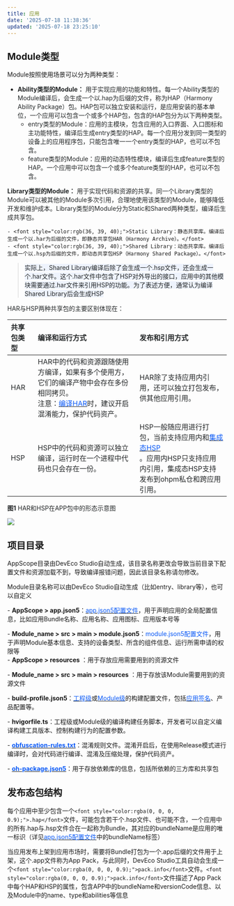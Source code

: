 ```yaml
---
title: 应用
date: '2025-07-18 11:38:36'
updated: '2025-07-18 23:25:10'
---
```

## <font style="color:rgba(0, 0, 0, 0.9);">Module类型</font>
<font style="color:rgba(0, 0, 0, 0.9);">Module按照使用场景可以分为两种类型：</font>

+ **<font style="color:rgb(36, 39, 40);">Ability类型的Module：</font>**<font style="color:rgb(36, 39, 40);"> </font><font style="color:rgb(36, 39, 40);">用于实现应用的功能和特性。每一个Ability类型的Module编译后，会生成一个以.hap为后缀的文件，称为HAP（Harmony Ability Package）包。HAP包可以独立安装和运行，是应用安装的基本单位，一个应用可以包含一个或多个HAP包，包含的HAP包分为以下两种类型。</font>
    - <font style="color:rgb(36, 39, 40);">entry类型的Module：应用的主模块，包含应用的入口界面、入口图标和主功能特性，编译后生成entry类型的HAP。每一个应用分发到同一类型的设备上的应用程序包，只能包含唯一一个entry类型的HAP，也可以不包含。</font>
    - <font style="color:rgb(36, 39, 40);">feature类型的Module：应用的动态特性模块，编译后生成feature类型的HAP。一个应用中可以包含一个或多个feature类型的HAP，也可以不包含。</font>

**<font style="color:rgb(36, 39, 40);">Library类型的Module：</font>**<font style="color:rgb(36, 39, 40);"> </font><font style="color:rgb(36, 39, 40);">用于实现代码和资源的共享。同一个Library类型的Module可以被其他的Module多次引用，合理地使用该类型的Module，能够降低开发和维护成本。Library类型的Module分为Static和Shared两种类型，编译后生成共享包。</font>

    - <font style="color:rgb(36, 39, 40);">Static Library：静态共享库。编译后生成一个以.har为后缀的文件，即静态共享包HAR（Harmony Archive）。</font>
    - <font style="color:rgb(36, 39, 40);">Shared Library：动态共享库。编译后生成一个以.hsp为后缀的文件，即动态共享包HSP（Harmony Shared Package）。</font>

> <font style="color:rgb(36, 39, 40);background-color:rgba(10, 89, 247, 0.06);">实际上，Shared Library编译后除了会生成一个.hsp文件，还会生成一个.har文件。这个.har文件中包含了HSP对外导出的接口，应用中的其他模块需要通过.har文件来引用HSP的功能。为了表述方便，通常认为编译Shared Library后会生成HSP</font>
>

<font style="color:rgb(36, 39, 40);">HAR与HSP两种共享包的主要区别体现在：</font>

| **<font style="color:rgb(36, 39, 40);">共享包类型</font>** | **<font style="color:rgb(36, 39, 40);">编译和运行方式</font>** | **<font style="color:rgb(36, 39, 40);">发布和引用方式</font>** |
| :--- | :--- | :--- |
| <font style="color:rgb(36, 39, 40);">HAR</font> | <font style="color:rgb(36, 39, 40);">HAR中的代码和资源跟随使用方编译，如果有多个使用方，它们的编译产物中会存在多份相同拷贝。</font><br/><font style="color:rgb(36, 39, 40);">注意：</font>[<font style="color:rgb(10, 89, 247);">编译HAR</font>](https://developer.huawei.com/consumer/cn/doc/harmonyos-guides/har-package#%E7%BC%96%E8%AF%91)<font style="color:rgb(36, 39, 40);">时，建议开启混淆能力，保护代码资产。</font> | <font style="color:rgb(36, 39, 40);">HAR除了支持应用内引用，还可以独立打包发布，供其他应用引用。</font> |
| <font style="color:rgb(36, 39, 40);">HSP</font> | <font style="color:rgb(36, 39, 40);">HSP中的代码和资源可以独立编译，运行时在一个进程中代码也只会存在一份。</font> | <font style="color:rgb(36, 39, 40);">HSP一般随应用进行打包，当前支持应用内和</font>[<font style="color:rgb(10, 89, 247);">集成态HSP</font>](https://developer.huawei.com/consumer/cn/doc/harmonyos-guides/integrated-hsp)<br/><font style="color:rgb(36, 39, 40);">。应用内HSP只支持应用内引用，集成态HSP支持发布到ohpm私仓和跨应用引用。</font> |


**<font style="color:rgb(36, 39, 40);">图1</font>**<font style="color:rgb(36, 39, 40);"> </font><font style="color:rgb(36, 39, 40);">HAR和HSP在APP包中的形态示意图</font>

![](/images/f315fbdbfe489c369fe7cf55682b7c81.png)

## 项目目录
AppScope目录由DevEco Studio自动生成，该目录名称更改会导致当前目录下配置文件和资源加载不到，导致编译报错问题，因此该目录名称请勿修改。

Module目录名称可以由DevEco Studio自动生成（比如entry、library等），也可以自定义

<font style="color:rgba(0, 0, 0, 0.9);">- </font>**<font style="color:rgba(0, 0, 0, 0.9);">AppScope > app.json5</font>**<font style="color:rgba(0, 0, 0, 0.9);">：</font>[<font style="color:rgb(10, 89, 247);">app.json5配置文件</font>](https://developer.huawei.com/consumer/cn/doc/harmonyos-guides/app-configuration-file)<font style="color:rgba(0, 0, 0, 0.9);">，用于声明应用的全局配置信息，比如应用Bundle名称、应用名称、应用图标、应用版本号等</font>

<font style="color:rgba(0, 0, 0, 0.9);">- </font>**<font style="color:rgba(0, 0, 0, 0.9);">Module_name > src > main > module.json5</font>**<font style="color:rgba(0, 0, 0, 0.9);">：</font><font style="color:rgb(10, 89, 247);">module.json5配置文件</font><font style="color:rgba(0, 0, 0, 0.9);">，用于声明Module基本信息、支持的设备类型、所含的组件信息、运行所需申请的权限等  
</font><font style="color:rgba(0, 0, 0, 0.9);">- </font>**<font style="color:rgba(0, 0, 0, 0.9);">AppScope > resources</font>**<font style="color:rgba(0, 0, 0, 0.9);"> ：用于存放应用需要用到的资源文件</font>

<font style="color:rgba(0, 0, 0, 0.9);">- </font>**<font style="color:rgba(0, 0, 0, 0.9);">Module_name > src > main > resources</font>**<font style="color:rgba(0, 0, 0, 0.9);"> ：用于存放该Module需要用到的资源文件</font>

<font style="color:rgba(0, 0, 0, 0.9);">-</font><font style="color:rgba(0, 0, 0, 0.9);"> </font>**<font style="color:rgba(0, 0, 0, 0.9);">build-profile.json5</font>**<font style="color:rgba(0, 0, 0, 0.9);">：</font>[<font style="color:rgb(10, 89, 247);">工程级</font>](https://developer.huawei.com/consumer/cn/doc/harmonyos-guides/ide-hvigor-build-profile-app)<font style="color:rgba(0, 0, 0, 0.9);">或</font>[<font style="color:rgb(10, 89, 247);">Module级</font>](https://developer.huawei.com/consumer/cn/doc/harmonyos-guides/ide-hvigor-build-profile)<font style="color:rgba(0, 0, 0, 0.9);">的构建配置文件，包括</font>[<font style="color:rgb(10, 89, 247);">应用签名</font>](https://developer.huawei.com/consumer/cn/doc/harmonyos-guides/ide-signing)<font style="color:rgba(0, 0, 0, 0.9);">、产品配置等。</font>

<font style="color:rgba(0, 0, 0, 0.9);">-</font><font style="color:rgba(0, 0, 0, 0.9);"> </font>**<font style="color:rgba(0, 0, 0, 0.9);">hvigorfile.ts</font>**<font style="color:rgba(0, 0, 0, 0.9);">：工程级或Module级的编译构建任务脚本，开发者可以自定义编译构建工具版本、控制构建行为的配置参数。</font>

<font style="color:rgba(0, 0, 0, 0.9);">-</font><font style="color:rgba(0, 0, 0, 0.9);"> </font>[**<font style="color:rgb(10, 89, 247);">obfuscation-rules.txt</font>**](https://developer.huawei.com/consumer/cn/doc/harmonyos-guides/ide-build-obfuscation#section760533133313)<font style="color:rgba(0, 0, 0, 0.9);">：混淆规则文件。混淆开启后，在使用Release模式进行编译时，会对代码进行编译、混淆及压缩处理，保护代码资产。</font>

<font style="color:rgba(0, 0, 0, 0.9);">- </font>[**<font style="color:rgb(10, 89, 247);">oh-package.json5</font>**](https://developer.huawei.com/consumer/cn/doc/harmonyos-guides/ide-oh-package-json5)<font style="color:rgba(0, 0, 0, 0.9);">：用于存放依赖库的信息，包括所依赖的三方库和共享包</font>

## <font style="color:rgba(0, 0, 0, 0.9);">发布态包结构</font>
<font style="color:rgba(0, 0, 0, 0.9);">每个应用中至少包含一个</font>`<font style="color:rgba(0, 0, 0, 0.9);">.hap</font>`<font style="color:rgba(0, 0, 0, 0.9);">文件，可能包含若干个.hsp文件、也可能不含，一个应用中的所有.hap与.hsp文件合在一起称为Bundle，其对应的bundleName是应用的唯一标识（详见</font>[<font style="color:rgb(10, 89, 247);">app.json5配置文件</font>](https://developer.huawei.com/consumer/cn/doc/harmonyos-guides/app-configuration-file)<font style="color:rgba(0, 0, 0, 0.9);">中的bundleName标签）</font>

<font style="color:rgba(0, 0, 0, 0.9);">当应用发布上架到应用市场时，需要将Bundle打包为一个.app后缀的文件用于上架，这个.app文件称为App Pack，与此同时，DevEco Studio工具自动会生成一个</font>`<font style="color:rgba(0, 0, 0, 0.9);">pack.info</font>`<font style="color:rgba(0, 0, 0, 0.9);">文件。</font>`<font style="color:rgba(0, 0, 0, 0.9);">pack.info</font>`<font style="color:rgba(0, 0, 0, 0.9);">文件描述了App Pack中每个HAP和HSP的属性，包含APP中的bundleName和versionCode信息、以及Module中的name、type和abilities等信息</font>





